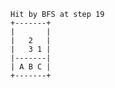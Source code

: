     Hit by BFS at step 19
    +-------+
    |       |
    |   2   |
    |   3 1 |
    |-------|
    | A B C |
    +-------+